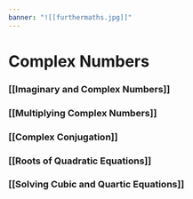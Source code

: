 ```yaml
---
banner: "![[furthermaths.jpg]]"
---
```

# Complex Numbers

### [[Imaginary and Complex Numbers]]

### [[Multiplying Complex Numbers]]

### [[Complex Conjugation]]

### [[Roots of Quadratic Equations]]

### [[Solving Cubic and Quartic Equations]]